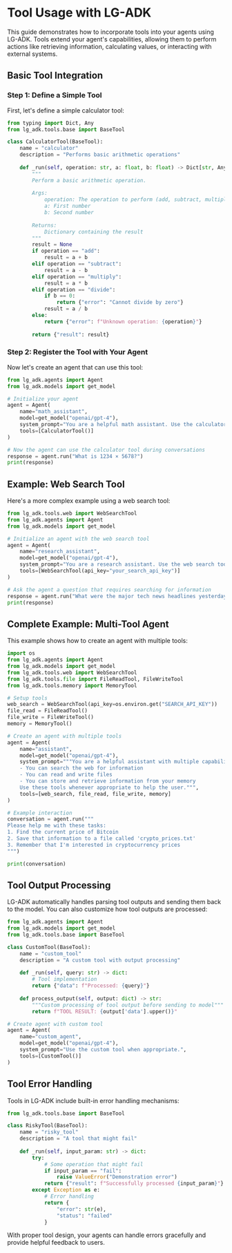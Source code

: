 # Tool Usage with LG-ADK

This guide demonstrates how to incorporate tools into your agents using LG-ADK. Tools extend your agent's capabilities, allowing them to perform actions like retrieving information, calculating values, or interacting with external systems.

## Basic Tool Integration

### Step 1: Define a Simple Tool

First, let's define a simple calculator tool:

```python
from typing import Dict, Any
from lg_adk.tools.base import BaseTool

class CalculatorTool(BaseTool):
    name = "calculator"
    description = "Performs basic arithmetic operations"
    
    def _run(self, operation: str, a: float, b: float) -> Dict[str, Any]:
        """
        Perform a basic arithmetic operation.
        
        Args:
            operation: The operation to perform (add, subtract, multiply, divide)
            a: First number
            b: Second number
            
        Returns:
            Dictionary containing the result
        """
        result = None
        if operation == "add":
            result = a + b
        elif operation == "subtract":
            result = a - b
        elif operation == "multiply":
            result = a * b
        elif operation == "divide":
            if b == 0:
                return {"error": "Cannot divide by zero"}
            result = a / b
        else:
            return {"error": f"Unknown operation: {operation}"}
            
        return {"result": result}
```

### Step 2: Register the Tool with Your Agent

Now let's create an agent that can use this tool:

```python
from lg_adk.agents import Agent
from lg_adk.models import get_model

# Initialize your agent
agent = Agent(
    name="math_assistant",
    model=get_model("openai/gpt-4"),
    system_prompt="You are a helpful math assistant. Use the calculator tool when needed.",
    tools=[CalculatorTool()]
)

# Now the agent can use the calculator tool during conversations
response = agent.run("What is 1234 × 5678?")
print(response)
```

## Example: Web Search Tool

Here's a more complex example using a web search tool:

```python
from lg_adk.tools.web import WebSearchTool
from lg_adk.agents import Agent
from lg_adk.models import get_model

# Initialize an agent with the web search tool
agent = Agent(
    name="research_assistant",
    model=get_model("openai/gpt-4"),
    system_prompt="You are a research assistant. Use the web search tool to find up-to-date information.",
    tools=[WebSearchTool(api_key="your_search_api_key")]
)

# Ask the agent a question that requires searching for information
response = agent.run("What were the major tech news headlines yesterday?")
print(response)
```

## Complete Example: Multi-Tool Agent

This example shows how to create an agent with multiple tools:

```python
import os
from lg_adk.agents import Agent
from lg_adk.models import get_model
from lg_adk.tools.web import WebSearchTool
from lg_adk.tools.file import FileReadTool, FileWriteTool
from lg_adk.tools.memory import MemoryTool

# Setup tools
web_search = WebSearchTool(api_key=os.environ.get("SEARCH_API_KEY"))
file_read = FileReadTool()
file_write = FileWriteTool()
memory = MemoryTool()

# Create an agent with multiple tools
agent = Agent(
    name="assistant",
    model=get_model("openai/gpt-4"),
    system_prompt="""You are a helpful assistant with multiple capabilities:
    - You can search the web for information
    - You can read and write files
    - You can store and retrieve information from your memory
    Use these tools whenever appropriate to help the user.""",
    tools=[web_search, file_read, file_write, memory]
)

# Example interaction
conversation = agent.run("""
Please help me with these tasks:
1. Find the current price of Bitcoin
2. Save that information to a file called 'crypto_prices.txt'
3. Remember that I'm interested in cryptocurrency prices
""")

print(conversation)
```

## Tool Output Processing

LG-ADK automatically handles parsing tool outputs and sending them back to the model. You can also customize how tool outputs are processed:

```python
from lg_adk.agents import Agent
from lg_adk.models import get_model
from lg_adk.tools.base import BaseTool

class CustomTool(BaseTool):
    name = "custom_tool"
    description = "A custom tool with output processing"
    
    def _run(self, query: str) -> dict:
        # Tool implementation
        return {"data": f"Processed: {query}"}
    
    def process_output(self, output: dict) -> str:
        """Custom processing of tool output before sending to model"""
        return f"TOOL RESULT: {output['data'].upper()}"

# Create agent with custom tool
agent = Agent(
    name="custom_agent",
    model=get_model("openai/gpt-4"),
    system_prompt="Use the custom tool when appropriate.",
    tools=[CustomTool()]
)
```

## Tool Error Handling

Tools in LG-ADK include built-in error handling mechanisms:

```python
from lg_adk.tools.base import BaseTool

class RiskyTool(BaseTool):
    name = "risky_tool"
    description = "A tool that might fail"
    
    def _run(self, input_param: str) -> dict:
        try:
            # Some operation that might fail
            if input_param == "fail":
                raise ValueError("Demonstration error")
            return {"result": f"Successfully processed {input_param}"}
        except Exception as e:
            # Error handling
            return {
                "error": str(e),
                "status": "failed"
            }
```

With proper tool design, your agents can handle errors gracefully and provide helpful feedback to users. 
